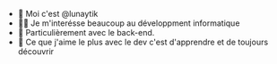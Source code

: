 - 👋 Moi c'est @lunaytik
- 👨‍💻 Je m'interésse beaucoup au développment informatique
- 👀 Particulièrement avec le back-end.
- 🎯 Ce que j'aime le plus avec le dev c'est d'apprendre et de toujours découvrir
<!--- - 🌱 Actuellement je commences à apprendre : Node.js (Bientôt un framework JS) et Ruby On Rails de mon côté (pour découvrir) --->
<!--- 📫 Pour en savoir plus sur moi : --->

<!--- 💞️ I’m looking to collaborate on some projects when I will be able to. --->

<!---
lunaytik/lunaytik is a ✨ special ✨ repository because its `README.md` (this file) appears on your GitHub profile.
You can click the Preview link to take a look at your changes.
--->
